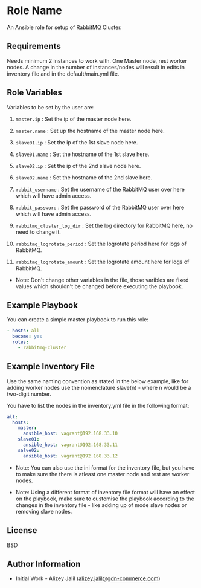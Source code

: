 Role Name
=========

An Ansible role for setup of RabbitMQ Cluster.

Requirements
------------

Needs minimum 2 instances to work with. One Master node, rest worker nodes. A change in the number of instances/nodes will result in edits in inventory file and in the default/main.yml file.


Role Variables
--------------

Variables to be set by the user are:

1. `master.ip` : Set the ip of the master node here.

2. `master.name` : Set up the hostname of the master node here.

3. `slave01.ip` : Set the ip of the 1st slave node here.

4. `slave01.name` : Set the hostname of the 1st slave here.

5. `slave02.ip` : Set the ip of the 2nd slave node here.

6. `slave02.name` : Set the hostname of the 2nd slave here.

7. `rabbit_username` : Set the username of the RabbitMQ user over here which will have admin access.

8. `rabbit_password` : Set the password of the RabbitMQ user over here which will have admin access.

9. `rabbitmq_cluster_log_dir` : Set the log directory for RabbitMQ here, no need to change it.

10. `rabbitmq_logrotate_period` : Set the logrotate period here for logs of RabbitMQ.

11. `rabbitmq_logrotate_amount` : Set the logrotate amount here for logs of RabbitMQ.

 - Note: Don't change other variables in the file, those varibles are fixed values which shouldn't be changed before executing the playbook.

Example Playbook
----------------

You can create a simple master playbook to run this role:
```yml
- hosts: all
  become: yes
  roles:
    - rabbitmq-cluster
```

Example Inventory File
----------------------
Use the same naming convention as stated in the below example, like for adding worker nodes use the nomenclature slave(n) - where n would be a two-digit number.

You have to list the nodes in the inventory.yml file in the following format:

```yml
all:
  hosts:
    master:
      ansible_host: vagrant@192.168.33.10
    slave01:
      ansible_host: vagrant@192.168.33.11
    salve02:
      ansible_host: vagrant@192.168.33.12
```

 - Note: You can also use the ini format for the inventory file, but you have to make sure the there is atleast one master node and rest are worker nodes.

- Note: Using a different format of inventory file format will have an effect on the playbook, make sure to customise the playbook according to the changes in the inventory file - like adding up of mode slave nodes or removing slave nodes.

License
-------

BSD

Author Information
------------------

- Initial Work - Alizey Jalil (alizey.jalil@gdn-commerce.com)
